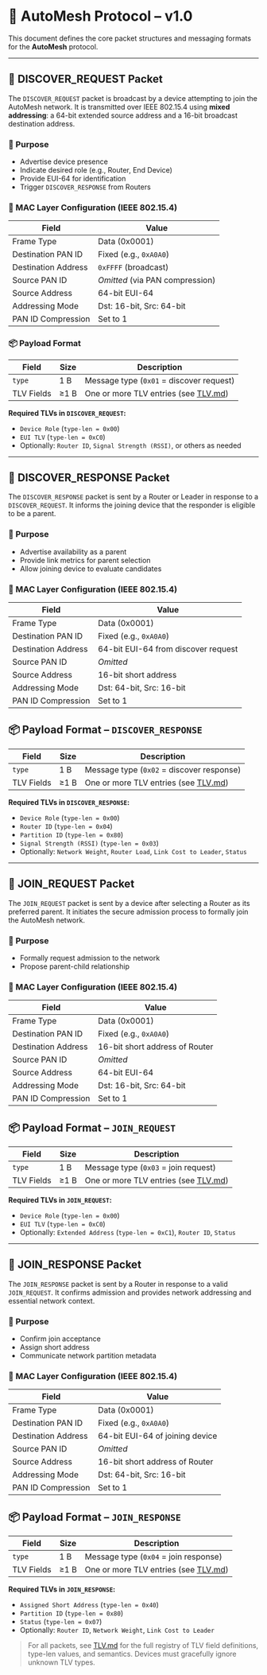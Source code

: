 # 📡 AutoMesh Protocol – v1.0

This document defines the core packet structures and messaging formats for the **AutoMesh** protocol.

---

## 📡 DISCOVER\_REQUEST Packet

The `DISCOVER_REQUEST` packet is broadcast by a device attempting to join the AutoMesh network. It is transmitted over IEEE 802.15.4 using **mixed addressing**: a 64-bit extended source address and a 16-bit broadcast destination address.

### 🧠 Purpose

* Advertise device presence
* Indicate desired role (e.g., Router, End Device)
* Provide EUI-64 for identification
* Trigger `DISCOVER_RESPONSE` from Routers

### 🔧 MAC Layer Configuration (IEEE 802.15.4)

| Field               | Value                           |
| ------------------- | ------------------------------- |
| Frame Type          | Data (0x0001)                   |
| Destination PAN ID  | Fixed (e.g., `0xA0A0`)          |
| Destination Address | `0xFFFF` (broadcast)            |
| Source PAN ID       | *Omitted* (via PAN compression) |
| Source Address      | 64-bit EUI-64                   |
| Addressing Mode     | Dst: 16-bit, Src: 64-bit        |
| PAN ID Compression  | Set to 1                        |

### 📦 Payload Format

| Field      | Size | Description                                    |
| ---------- | ---- | ---------------------------------------------- |
| `type`     | 1 B  | Message type (`0x01` = discover request)       |
| TLV Fields | ≥1 B | One or more TLV entries (see [TLV.md](TLV.md)) |

**Required TLVs in `DISCOVER_REQUEST`:**

* `Device Role` (`type-len = 0x00`)
* `EUI TLV` (`type-len = 0xC0`)
* Optionally: `Router ID`, `Signal Strength (RSSI)`, or others as needed

---

## 📡 DISCOVER\_RESPONSE Packet

The `DISCOVER_RESPONSE` packet is sent by a Router or Leader in response to a `DISCOVER_REQUEST`. It informs the joining device that the responder is eligible to be a parent.

### 🧠 Purpose

* Advertise availability as a parent
* Provide link metrics for parent selection
* Allow joining device to evaluate candidates

### 🔧 MAC Layer Configuration (IEEE 802.15.4)

| Field               | Value                               |
| ------------------- | ----------------------------------- |
| Frame Type          | Data (0x0001)                       |
| Destination PAN ID  | Fixed (e.g., `0xA0A0`)              |
| Destination Address | 64-bit EUI-64 from discover request |
| Source PAN ID       | *Omitted*                           |
| Source Address      | 16-bit short address                |
| Addressing Mode     | Dst: 64-bit, Src: 16-bit            |
| PAN ID Compression  | Set to 1                            |

## 📦 Payload Format – `DISCOVER_RESPONSE`

| Field      | Size | Description                                    |
| ---------- | ---- | ---------------------------------------------- |
| `type`     | 1 B  | Message type (`0x02` = discover response)      |
| TLV Fields | ≥1 B | One or more TLV entries (see [TLV.md](TLV.md)) |

**Required TLVs in `DISCOVER_RESPONSE`:**

* `Device Role` (`type-len = 0x00`)
* `Router ID` (`type-len = 0x04`)
* `Partition ID` (`type-len = 0x80`)
* `Signal Strength (RSSI)` (`type-len = 0x03`)
* Optionally: `Network Weight`, `Router Load`, `Link Cost to Leader`, `Status`

---

## 📡 JOIN\_REQUEST Packet

The `JOIN_REQUEST` packet is sent by a device after selecting a Router as its preferred parent. It initiates the secure admission process to formally join the AutoMesh network.

### 🧠 Purpose

* Formally request admission to the network
* Propose parent-child relationship

### 🔧 MAC Layer Configuration (IEEE 802.15.4)

| Field               | Value                          |
| ------------------- | ------------------------------ |
| Frame Type          | Data (0x0001)                  |
| Destination PAN ID  | Fixed (e.g., `0xA0A0`)         |
| Destination Address | 16-bit short address of Router |
| Source PAN ID       | *Omitted*                      |
| Source Address      | 64-bit EUI-64                  |
| Addressing Mode     | Dst: 16-bit, Src: 64-bit       |
| PAN ID Compression  | Set to 1                       |

## 📦 Payload Format – `JOIN_REQUEST`

| Field      | Size | Description                                    |
| ---------- | ---- | ---------------------------------------------- |
| `type`     | 1 B  | Message type (`0x03` = join request)           |
| TLV Fields | ≥1 B | One or more TLV entries (see [TLV.md](TLV.md)) |

**Required TLVs in `JOIN_REQUEST`:**

* `Device Role` (`type-len = 0x00`)
* `EUI TLV` (`type-len = 0xC0`)
* Optionally: `Extended Address` (`type-len = 0xC1`), `Router ID`, `Status`

---

## 📡 JOIN\_RESPONSE Packet

The `JOIN_RESPONSE` packet is sent by a Router in response to a valid `JOIN_REQUEST`. It confirms admission and provides network addressing and essential network context.

### 🧠 Purpose

* Confirm join acceptance
* Assign short address
* Communicate network partition metadata

### 🔧 MAC Layer Configuration (IEEE 802.15.4)

| Field               | Value                           |
| ------------------- | ------------------------------- |
| Frame Type          | Data (0x0001)                   |
| Destination PAN ID  | Fixed (e.g., `0xA0A0`)          |
| Destination Address | 64-bit EUI-64 of joining device |
| Source PAN ID       | *Omitted*                       |
| Source Address      | 16-bit short address of Router  |
| Addressing Mode     | Dst: 64-bit, Src: 16-bit        |
| PAN ID Compression  | Set to 1                        |

## 📦 Payload Format – `JOIN_RESPONSE`

| Field      | Size | Description                                    |
| ---------- | ---- | ---------------------------------------------- |
| `type`     | 1 B  | Message type (`0x04` = join response)          |
| TLV Fields | ≥1 B | One or more TLV entries (see [TLV.md](TLV.md)) |

**Required TLVs in `JOIN_RESPONSE`:**

* `Assigned Short Address` (`type-len = 0x40`)
* `Partition ID` (`type-len = 0x80`)
* `Status` (`type-len = 0x07`)
* Optionally: `Router ID`, `Network Weight`, `Link Cost to Leader`

> For all packets, see [TLV.md](TLV.md) for the full registry of TLV field definitions, type-len values, and semantics.
> Devices must gracefully ignore unknown TLV types.
